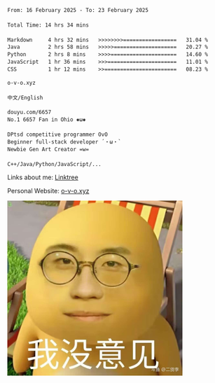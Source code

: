 <!--START_SECTION:waka-->

```txt
From: 16 February 2025 - To: 23 February 2025

Total Time: 14 hrs 34 mins

Markdown     4 hrs 32 mins   >>>>>>>>=================   31.04 %
Java         2 hrs 58 mins   >>>>>====================   20.27 %
Python       2 hrs 8 mins    >>>>=====================   14.60 %
JavaScript   1 hr 36 mins    >>>======================   11.01 %
CSS          1 hr 12 mins    >>=======================   08.23 %
```

<!--END_SECTION:waka-->

```txt
o-v-o.xyz

中文/English

douyu.com/6657
No.1 6657 Fan in Ohio ✺ω✺

DPtsd competitive programmer OvO
Beginner full-stack developer ´・ω・`
Newbie Gen Art Creator =w=

C++/Java/Python/JavaScript/...

```
Links about me: [Linktree](https://linktr.ee/ohiowjq)

Personal Website: [o-v-o.xyz](o-v-o.xyz)

<img src = "https://raw.githubusercontent.com/onetrue-6657/image-hosting/main/img/pfp/NailongOneTrue.jpg" style = "width: 400px; height: 400px" />
